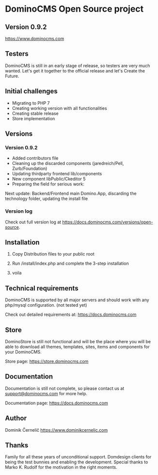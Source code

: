# DominoCMS Open Source project
## Version 0.9.2
https://www.dominocms.com

## Testers

DominoCMS is still in an early stage of release, so testers are very much wanted.
Let's get it together to the official release and let's Create the Future.

## Initial challenges
- Migrating to PHP 7
- Creating working version with all functionalities
- Creating stable release
- Store implementation


## Versions

### Version 0.9.2
- Added contributors file
- Cleaning up the discarded components (jaredreich/Pell, Zurb/Foundation)
- Updating thirdparty frontend lib/components
- New component libPublic/Ckeditor 5
- Preparing the field for serious work:

Next update: Backend/Frontend main Domino.App, discarding the technology folder, updating the install file

### Version log
Check out full version log at https://docs.dominocms.com/versions/open-source.


## Installation

1. Copy Distribution files to your public root

2. Run /install/index.php and complete the 3-step installation

3. voila


## Technical requirements

DominoCMS is supported by all major servers and should work with any php/mysql configuration. (not tested yet)

Check out detailed requirements at: https://docs.dominocms.com


## Store

DominoStore is still not functional and will be the place where you will be able to download all themes, templates, sites, items and components for your DominoCMS.

Store page: https://store.dominocms.com

## Documentation

Documentation is still not complete, so please contact us at support@dominocms.com for more help.

Documentation page: https://docs.dominocms.com

## Author

Dominik Černelič
https://www.dominikcernelic.com


## Thanks

Family for all these years of unconditional support. Domdesign clients for being the test bunnies and enabling the development. Special thanks to Marko K. Rudolf for the motivation in the right moments.
